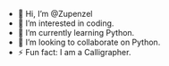 - 👋 Hi, I’m @Zupenzel
- 👀 I’m interested in coding.
- 🌱 I’m currently learning Python.
- 💞️ I’m looking to collaborate on Python.
- ⚡ Fun fact: I am a Calligrapher.


<!---
ZoobaBooba/ZoobaBooba is a ✨ special ✨ repository because its `README.md` (this file) appears on your GitHub profile.
You can click the Preview link to take a look at your changes.
--->
